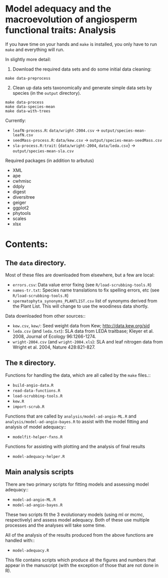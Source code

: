 # Model adequacy and the macroevolution of angiosperm functional traits: Analysis

If you have time on your hands and `make` is installed, you only have to run `make` and everything will run.

In slightly more detail:

1. Download the required data sets and do some initial data cleaning:

```
make data-preprocess
```

2. Clean up data sets taxonomically and generate simple data sets by species (in the `output` directory).

```
make data-process
make data-species-mean
make data-with-trees
```

Currently:
* `leafN-process.R`: `data/wright-2004.csv` ->  `output/species-mean-leafN.csv`
* `seedMass-process.R`: `data/kew.csv` -> `output/species-mean-seedMass.csv`
* `sla-process.R:trait`: {`data/wright-2004`, `data/leda.csv`} -> `output/species-mean-sla.csv`

Required packages (in addition to arbutus)

* XML
* ape
* cwhmisc
* ddply
* digest
* diversitree
* geiger
* ggplot2
* phytools
* scales
* xlsx

# Contents:

## The `data` directory.

Most of these files are downloaded from elsewhere, but a few are local:

* `errors.csv`: Data value error fixing (see `R/load-scrubbing-tools.R`)
* `names-tr.txt`: Species name translations to fix spelling errors, etc (see `R/load-scrubbing-tools.R`)
* `spermatophyta_synonyms_PLANTLIST.csv` list of synonyms derived from the Plant List.  This will change to use the woodiness data shortly.

Data downloaded from other sources::

* `kew.csv`, `kew/`: Seed weight data from Kew; http://data.kew.org/sid
* `leda.csv` (and `leda.txt`): SLA data from LEDA traitbase; Kleyer et al. 2008, Journal of Ecology 96:1266-1274.
* `wright-2004.csv` (and `wright-2004.xls`): SLA and leaf nitrogen data from Wright et al. 2004, Nature 428:821-827.

## The `R` directory.

Functions for handling the data, which are all called by the `make` files.::

* `build-angio-data.R`
* `read-data-functions.R`
* `load-scrubbing-tools.R`
* `kew.R`
* `import-scrub.R`

Functions that are called by `analysis/model-ad-angio-ML.R` and `analysis/model-ad-angio-bayes.R` to assist with the model fitting and analysis of model adequacy::

* `modelfit-helper-fxns.R`

Functions for assisting with plotting and the analysis of final results

* `model-adequacy-helper.R`

## Main analysis scripts

There are two primary scripts for fitting models and assessing model adequacy::

* `model-ad-angio-ML.R`
* `model-ad-angio-bayes.R`

These two scripts fit the 3 evolutionary models (using ml or mcmc, respectively) and assess model adequacy. Both of these use multiple processes and the analyses will take some time.

All of the analysis of the results produced from the above functions are handled with::

* `model-adequacy.R`

This file contains scripts which produce all the figures and numbers that appear in the manuscript (with the exception of those that are not done in R).






